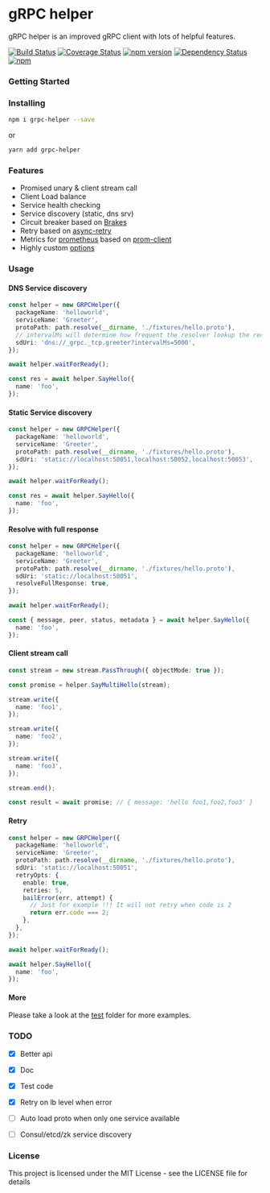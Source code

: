 # gRPC helper

gRPC helper is an improved gRPC client with lots of helpful features.

[![Build Status](https://travis-ci.org/xizhibei/grpc-helper.svg?branch=master&style=flat)](https://travis-ci.org/xizhibei/grpc-helper)
[![Coverage Status](https://coveralls.io/repos/github/xizhibei/grpc-helper/badge.svg?branch=master)](https://coveralls.io/github/xizhibei/grpc-helper?branch=master)
[![npm version](https://badge.fury.io/js/grpc-helper.svg?style=flat)](http://badge.fury.io/js/grpc-helper)
[![Dependency Status](https://img.shields.io/david/xizhibei/grpc-helper.svg?style=flat)](https://david-dm.org/xizhibei/grpc-helper)
[![npm](https://img.shields.io/npm/l/grpc-helper.svg)](https://github.com/xizhibei/grpc-helper/blob/master/LICENSE)

### Getting Started

### Installing

```bash
npm i grpc-helper --save
```

or

```bash
yarn add grpc-helper
```

### Features

- Promised unary & client stream call
- Client Load balance
- Service health checking
- Service discovery (static, dns srv)
- Circuit breaker based on [Brakes](https://github.com/awolden/brakes)
- Retry based on [async-retry](https://github.com/zeit/async-retry)
- Metrics for [prometheus](https://prometheus.io/) based on [prom-client](https://github.com/siimon/prom-client)
- Highly custom [options](src/common.ts)

### Usage

#### DNS Service discovery
```ts
const helper = new GRPCHelper({
  packageName: 'helloworld',
  serviceName: 'Greeter',
  protoPath: path.resolve(__dirname, './fixtures/hello.proto'),
  // intervalMs will determine how frequent the resolver lookup the records
  sdUri: 'dns://_grpc._tcp.greeter?intervalMs=5000',
});

await helper.waitForReady();

const res = await helper.SayHello({
  name: 'foo',
});
```

#### Static Service discovery
```ts
const helper = new GRPCHelper({
  packageName: 'helloworld',
  serviceName: 'Greeter',
  protoPath: path.resolve(__dirname, './fixtures/hello.proto'),
  sdUri: 'static://localhost:50051,localhost:50052,localhost:50053',
});

await helper.waitForReady();

const res = await helper.SayHello({
  name: 'foo',
});
```

#### Resolve with full response
```ts
const helper = new GRPCHelper({
  packageName: 'helloworld',
  serviceName: 'Greeter',
  protoPath: path.resolve(__dirname, './fixtures/hello.proto'),
  sdUri: 'static://localhost:50051',
  resolveFullResponse: true,
});

await helper.waitForReady();

const { message, peer, status, metadata } = await helper.SayHello({
  name: 'foo',
});
```


#### Client stream call
```ts
const stream = new stream.PassThrough({ objectMode: true });

const promise = helper.SayMultiHello(stream);

stream.write({
  name: 'foo1',
});

stream.write({
  name: 'foo2',
});

stream.write({
  name: 'foo3',
});

stream.end();

const result = await promise; // { message: 'hello foo1,foo2,foo3' }
```

#### Retry
```ts
const helper = new GRPCHelper({
  packageName: 'helloworld',
  serviceName: 'Greeter',
  protoPath: path.resolve(__dirname, './fixtures/hello.proto'),
  sdUri: 'static://localhost:50051',
  retryOpts: {
    enable: true,
    retries: 5,
    bailError(err, attempt) {
      // Just for example !!! It will not retry when code is 2
      return err.code === 2;
    },
  },
});

await helper.waitForReady();

await helper.SayHello({
  name: 'foo',
});
```


#### More

Please take a look at the [test](test/) folder for more examples.

### TODO

- [x] Better api
- [x] Doc
- [x] Test code
- [x] Retry on lb level when error
- [ ] Auto load proto when only one service available
- [ ] Consul/etcd/zk service discovery


### License
This project is licensed under the MIT License - see the LICENSE file for details
